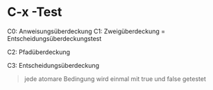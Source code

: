 C-x -Test
=========

C0: Anweisungsüberdeckung
C1: Zweigüberdeckung = Entscheidungsüberdeckungstest

C2: Pfadüberdeckung

C3: Entscheidungsüberdeckung
> jede atomare Bedingung wird einmal mit true und false getestet

